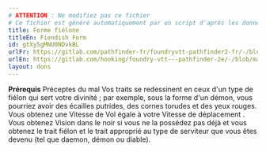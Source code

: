 ```yaml
---
# ATTENTION : Ne modifiez pas ce fichier
# Ce fichier est généré automatiquement par un script d'après les données du module Foundry VTT officiel et de sa traduction
title: Forme fiélone
titleEn: Fiendish Form
id: gtXy5gMNU0NDvkBL
urlFr: https://gitlab.com/pathfinder-fr/foundryvtt-pathfinder2-fr/-/blob/master/data/feats/gtXy5gMNU0NDvkBL.htm
urlEn: https://gitlab.com/hooking/foundry-vtt---pathfinder-2e/-/blob/master/packs/data/feats.db/fiendish-form.json
layout: dons
---
```

**Prérequis** Préceptes du mal
Vos traits se redessinent en ceux d'un type de fiélon qui sert votre divinité ; par exemple, sous la forme d'un démon, vous pourriez avoir des écailles putrides, des cornes torudes et des yeux rouges. Vous obtenez une Vitesse de <a class="entity-link" data-pack="pf2e.actionspf2e" data-id="cS9nfDRGD83bNU1p" draggable="true">Vol</a> égale à votre Vitesse de déplacement . Vous obtenez <a class="entity-link" data-pack="pf2e.ancestryfeatures" data-id="HHVQDp61ehcpdiU8" draggable="true">Vision dans le noir</a> si vous ne la possédez pas déjà  et vous obtenez le trait fiélon et le trait approprié au type de serviteur que vous êtes devenu (tel que daemon, démon ou diable).
